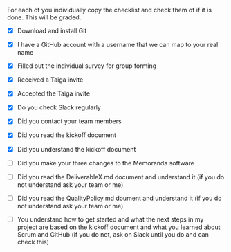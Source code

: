 For each of you individually copy the checklist and check them of if it is done. This will be graded.

<GarrettHolly>
  
- [x] Download and install Git
  
- [x] I have a GitHub account with a username that we can map to your real name

-   [x] Filled out the individual survey for group forming

-   [x] Received a Taiga invite

-   [x] Accepted the Taiga invite

-   [x] Do you check Slack regularly

-   [x] Did you contact your team members

-   [x] Did you read the kickoff document

-   [x] Did you understand the kickoff document

-   [ ] Did you make your three changes to the Memoranda software

-   [ ] Did you read the DeliverableX.md document and understand it (if you do not understand ask your team or me)

-   [ ] Did you read the QualityPolicy.md doument and understand it (if you do not understand ask your team or me)

-   [ ] You understand how to get started and what the next steps in my project are based on the kickoff document and what you learned about Scrum and GitHub (if you do not, ask on Slack until you do and can check this)
